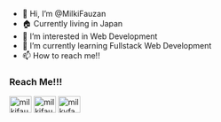 - 👋 Hi, I’m @MilkiFauzan
- 🏠 Currently living in Japan
- 👀 I’m interested in Web Development
- 🌱 I’m currently learning Fullstack Web Development
- 📫 How to reach me!!

<h3 align="left">Reach Me!!!</h3>
<p align="left">
  <a href="https://dev.to/milkifauzan" target="blank"><img align="center"
      src="https://cdn.jsdelivr.net/npm/simple-icons@3.0.1/icons/dev-dot-to.svg" alt="milkifauzan" height="30"
      width="40" /></a>
  <a href="https://www.linkedin.com/in/milki-fauzan-tsany-38b916267/" target="blank"><img align="center"
      src="https://raw.githubusercontent.com/rahuldkjain/github-profile-readme-generator/master/src/images/icons/Social/linked-in-alt.svg"
      alt="milkifauzan" height="30" width="40" /></a>
  <a href="https://instagram.com/milkyfauzan" target="blank"><img align="center"
      src="https://raw.githubusercontent.com/rahuldkjain/github-profile-readme-generator/master/src/images/icons/Social/instagram.svg"
      alt="milkyfauzan" height="30" width="40" /></a>
</p>

<!---
MilkiFauzan/MilkiFauzan is a ✨ special ✨ repository because its `README.md` (this file) appears on your GitHub profile.
You can click the Preview link to take a look at your changes.
--->
